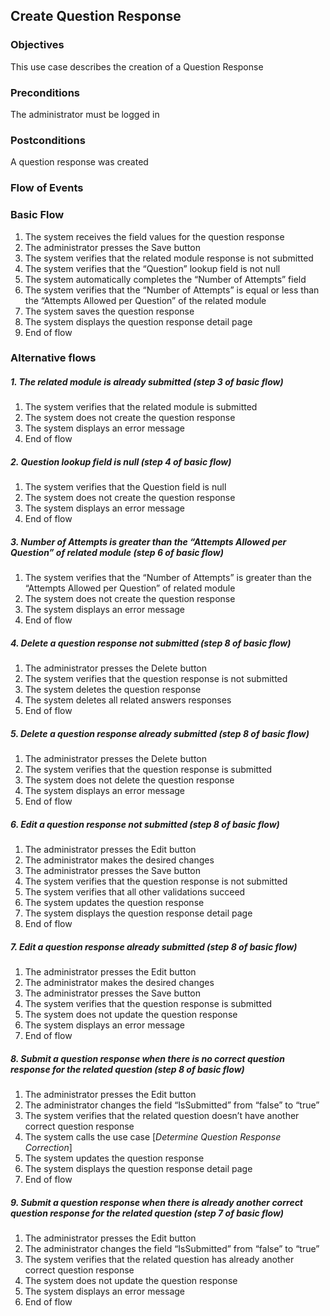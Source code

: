 ## Create Question Response

### Objectives 
This use case describes the creation of a Question Response

### Preconditions
The administrator must be logged in

### Postconditions
A question response was created

### Flow of Events

### Basic Flow
   1. The system receives the field values for the question response
   2. The administrator presses the Save button
   3. The system verifies that the related module response is not submitted
   4. The system verifies that the “Question” lookup field is not null
   5. The system automatically completes the “Number of Attempts” field
   6. The system verifies that the “Number of Attempts” is equal or less than the “Attempts Allowed per Question” of the related module
   7. The system saves the question response
   8. The system displays the question response detail page 
   9. End of flow

### Alternative flows
##### 1. The related module is already submitted (step 3 of basic flow)
   1. The system verifies that the related module is submitted
   2. The system does not create the question response
   3. The system displays an error message
   4. End of flow
##### 2. Question lookup field is null (step 4 of basic flow)
   1. The system verifies that the Question field is null
   2. The system does not create the question response
   3. The system displays an error message
   4. End of flow

##### 3. Number of Attempts is greater than the “Attempts Allowed per Question” of related module (step 6 of basic flow)
   1. The system verifies that the “Number of Attempts” is greater than the “Attempts Allowed per Question” of related module
   2. The system does not create the question response
   3. The system displays an error message
   4. End of flow

##### 4. Delete a question response not submitted (step 8 of basic flow)
   1. The administrator presses the Delete button
   2. The system verifies that the question response is not submitted
   3. The system deletes the question response
   4. The system deletes all related answers responses
   5. End of flow

##### 5. Delete a question response already submitted (step 8 of basic flow)
   1. The administrator presses the Delete button
   2. The system verifies that the question response is submitted
   3. The system does not delete the question response
   4. The system displays an error message
   5. End of flow

##### 6. Edit a question response not submitted (step 8 of basic flow)
   1. The administrator presses the Edit button
   2. The administrator makes the desired changes 
   3. The administrator presses the Save button
   4. The system verifies that the question response is not submitted
   5. The system verifies that all other validations succeed
   6. The system updates the question response
   7. The system displays the question response detail page 
   8. End of flow

##### 7. Edit a question response already submitted (step 8 of basic flow)
   1. The administrator presses the Edit button
   2. The administrator makes the desired changes 
   3. The administrator presses the Save button
   4. The system verifies that the question response is submitted
   5. The system does not update the question response
   6. The system displays an error message
   7. End of flow

##### 8. Submit a question response when there is no correct question response for the related question (step 8 of basic flow)
   1. The administrator presses the Edit button 
   2. The administrator changes the field “IsSubmitted” from “false” to “true”
   3. The system verifies that the related question doesn’t have another correct question response
   4. The system calls the use case [*Determine Question Response Correction*]
   5. The system updates the question response
   6. The system displays the question response detail page
   7. End of flow

##### 9. Submit a question response when there is already another correct question response for the related question (step 7 of basic flow)
   1. The administrator presses the Edit button 
   2. The administrator changes the field “IsSubmitted” from “false” to “true”
   3. The system verifies that the related question has already another correct question response
   4. The system does not update the question response
   5. The system displays an error message
   6. End of flow
